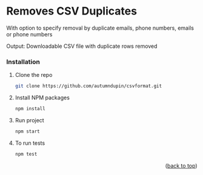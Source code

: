 # Removes CSV Duplicates 
With option to specify removal by duplicate emails, phone numbers, emails or phone numbers

Output: Downloadable CSV file with duplicate rows removed

### Installation

1. Clone the repo
   ```sh
   git clone https://github.com/autumndupin/csvformat.git
   ```
2. Install NPM packages
   ```sh
   npm install
   ```
3. Run project
   ```sh
   npm start
   ```
4. To run tests
   ```sh
   npm test
   ```


<p align="right">(<a href="#top">back to top</a>)</p>
